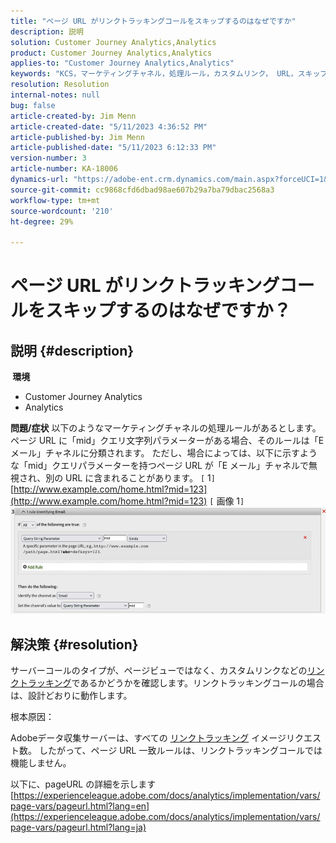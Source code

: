 ```yaml
---
title: "ページ URL がリンクトラッキングコールをスキップするのはなぜですか"
description: 説明
solution: Customer Journey Analytics,Analytics
product: Customer Journey Analytics,Analytics
applies-to: "Customer Journey Analytics,Analytics"
keywords: "KCS，マーケティングチャネル，処理ルール，カスタムリンク， URL，スキップ，トラッキングコール，ページ， FAQ"
resolution: Resolution
internal-notes: null
bug: false
article-created-by: Jim Menn
article-created-date: "5/11/2023 4:36:52 PM"
article-published-by: Jim Menn
article-published-date: "5/11/2023 6:12:33 PM"
version-number: 3
article-number: KA-18006
dynamics-url: "https://adobe-ent.crm.dynamics.com/main.aspx?forceUCI=1&pagetype=entityrecord&etn=knowledgearticle&id=fa97f106-1af0-ed11-8849-6045bd006295"
source-git-commit: cc9868cfd6dbad98ae607b29a7ba79dbac2568a3
workflow-type: tm+mt
source-wordcount: '210'
ht-degree: 29%

---
```


# ページ URL がリンクトラッキングコールをスキップするのはなぜですか？

## 説明 {#description}

<b> 環境</b>
- Customer Journey Analytics
- Analytics



<b>問題/症状</b>
以下のようなマーケティングチャネルの処理ルールがあるとします。ページ URL に「mid」クエリ文字列パラメーターがある場合、そのルールは「E メール」チャネルに分類されます。
ただし、場合によっては、以下に示すような「mid」クエリパラメーターを持つページ URL が「E メール」チャネルで無視され、別の URL に含まれることがあります。
`[` 1`]`  [http://www.example.com/home.html?mid=123](http://www.example.com/home.html?mid=123)
`[` 画像 1`]`
![](assets/___fb97f106-1af0-ed11-8849-6045bd006295___.png)


## 解決策 {#resolution}




サーバーコールのタイプが、ページビューではなく、カスタムリンクなどの[リンクトラッキング](https://experienceleague.adobe.com/docs/analytics/implementation/vars/functions/tl-method.html?lang=ja)であるかどうかを確認します。リンクトラッキングコールの場合は、設計どおりに動作します。





根本原因：

Adobeデータ収集サーバーは、すべての [リンクトラッキング](https://experienceleague.adobe.com/docs/analytics/implementation/vars/functions/tl-method.html?lang=ja) イメージリクエスト数。 したがって、ページ URL 一致ルールは、リンクトラッキングコールでは機能しません。

以下に、pageURL の詳細を示します [https://experienceleague.adobe.com/docs/analytics/implementation/vars/page-vars/pageurl.html?lang=en](https://experienceleague.adobe.com/docs/analytics/implementation/vars/page-vars/pageurl.html?lang=ja)
